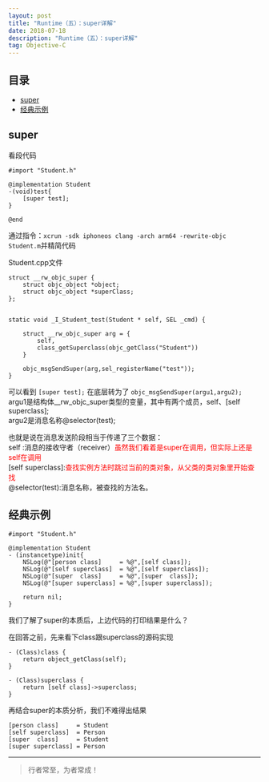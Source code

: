```yaml
---
layout: post
title: "Runtime（五）：super详解"
date: 2018-07-18
description: "Runtime（五）：super详解"
tag: Objective-C
---
```








## 目录
- [super](#content1)   
- [经典示例](#content2)   



<!-- ************************************************ -->
## <a id="content1"></a>super

看段代码
```objc
#import "Student.h"

@implementation Student
-(void)test{
    [super test];
}

@end
```

通过指令：`xcrun -sdk iphoneos clang -arch arm64 -rewrite-objc Student.m`并精简代码

Student.cpp文件

```objc
struct __rw_objc_super {
    struct objc_object *object;
    struct objc_object *superClass;
};


static void _I_Student_test(Student * self, SEL _cmd) {
    
    struct __rw_objc_super arg = {
        self,
        class_getSuperclass(objc_getClass("Student"))
    }
    
    objc_msgSendSuper(arg,sel_registerName("test"));
}

```

可以看到 `[super test];` 在底层转为了 `objc_msgSendSuper(argu1,argu2);`              
argu1是结构体__rw_objc_super类型的变量，其中有两个成员，self、[self superclass];     
argu2是消息名称@selector(test);    

也就是说在消息发送阶段相当于传递了三个数据：      
self :消息的接收守者（receiver）<span style="color:red">虽然我们看着是super在调用，但实际上还是self在调用</span>     
[self superclass]:<span style="color:red">查找实例方法时跳过当前的类对象，从父类的类对象里开始查找</span>      
@selector(test):消息名称，被查找的方法名。     


<!-- ************************************************ -->
## <a id="content2"></a>经典示例


```objc
#import "Student.h"

@implementation Student
- (instancetype)init{
    NSLog(@"[person class]     = %@",[self class]);
    NSLog(@"[self superclass]  = %@",[self superclass]);
    NSLog(@"[super  class]     = %@",[super  class]);
    NSLog(@"[super superclass] = %@",[super superclass]);

    return nil;
}
```

我们了解了super的本质后，上边代码的打印结果是什么？

在回答之前，先来看下class跟superclass的源码实现

```
- (Class)class {
    return object_getClass(self);
}

- (Class)superclass {
    return [self class]->superclass;
}
```

再结合super的本质分析，我们不难得出结果
```objc
[person class]     = Student
[self superclass]  = Person
[super  class]     = Student
[super superclass] = Person
```









----------
>  行者常至，为者常成！



